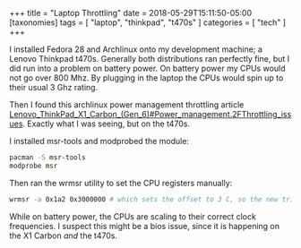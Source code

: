 +++
title = "Laptop Throttling"
date = 2018-05-29T15:11:50-05:00
[taxonomies]
tags = [ "laptop", "thinkpad", "t470s" ]
categories = [ "tech" ]
+++

I installed Fedora 28 and Archlinux onto my development machine; a Lenovo
Thinkpad t470s. Generally both distributions ran perfectly fine, but I did run
into a problem on battery power. On battery power my CPUs would not go over 800
Mhz. By plugging in the laptop the CPUs would spin up to their usual 3 Ghz rating.

Then I found this archlinux power management throttling article
[Lenovo_ThinkPad_X1_Carbon_(Gen_6)#Power_management.2FThrottling_issues](https://wiki.archlinux.org/index.php/Lenovo_ThinkPad_X1_Carbon_(Gen_6)#Power_management.2FThrottling_issues).
Exactly what I was seeing, but on the t470s.

I installed msr-tools and modprobed the module:

```sh
pacman -S msr-tools
modprobe msr
```

Then ran the wrmsr utility to set the CPU registers manually:

```sh
wrmsr -a 0x1a2 0x3000000 # which sets the offset to 3 C, so the new trip point is 97 C 
```

While on battery power, the CPUs are scaling to their correct clock frequencies.
I suspect this might be a bios issue, since it is happening on the X1 Carbon
_and_ the t470s.
